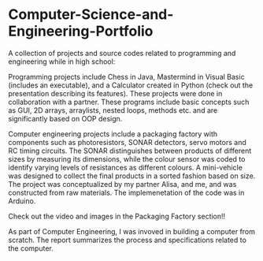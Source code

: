 Computer-Science-and-Engineering-Portfolio
==========================================

A collection of projects and source codes related to programming and engineering while in high school:

Programming projects include Chess in Java, Mastermind in Visual Basic (includes an executable), and a 
Calculator created in Python (check out the presentation describing its features). These projects were done in
collaboration with a partner. These programs include basic concepts such as GUI, 2D arrays, arraylists, 
nested loops, methods etc. and are significantly based on OOP design.

Computer engineering projects include a packaging factory with components such as photoresistors, 
SONAR detectors, servo motors and RC timing circuits. The SONAR distinguishes between products of different 
sizes by measuring its dimensions, while the colour sensor was coded to identify varying levels of resistances 
as different colours. A mini-vehicle was designed to collect the final products in a sorted fashion based on
size. The project was conceptualized by my partner Alisa, and me, and was constructed from raw materials. 
The implemenetation of the code was in Arduino.

Check out the video and images in the Packaging Factory section!!

As part of Computer Engineering, I was invoved in building a computer from scratch. The report summarizes the
process and specifications related to the computer.
